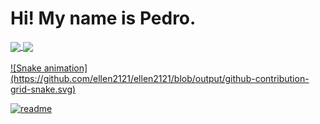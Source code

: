 <h1> Hi! My name is Pedro. </h1>

<div>
  <a href="https://github.com/testepedromendonca">
  <img height="180em"   align="center" src="https://github-readme-stats.vercel.app/api?username=testepedromendonca&show_icons=true&theme=react&include_all_commits=true&count_private=true"/>
  <img height="180em"  align="center" src="https://github-readme-stats.vercel.app/api/top-langs/?username=testepedromendonca&layout=compact&langs_count=7&theme=react" />
</div>
 <br>
  ![Snake animation](https://github.com/ellen2121/ellen2121/blob/output/github-contribution-grid-snake.svg)
 
[![readme](https://github-readme-stats.vercel.app/api/pin/?username=testepedromendonca&repo=testepedromendonca&theme=react)](https://github.com/testepedromendonca/testepedromendonca)
